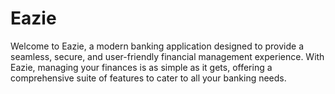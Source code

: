 # Eazie
Welcome to Eazie, a modern banking application designed to provide a seamless, secure, and user-friendly financial management experience. With Eazie, managing your finances is as simple as it gets, offering a comprehensive suite of features to cater to all your banking needs.
